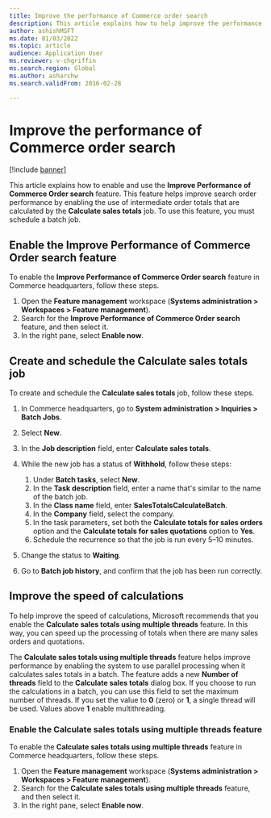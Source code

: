 ```yaml
---
title: Improve the performance of Commerce order search
description: This article explains how to help improve the performance of Commerce order search by enabling the use of intermediate order totals in Microsoft Dynamics 365 Commerce.
author: ashishMSFT
ms.date: 01/03/2022
ms.topic: article
audience: Application User
ms.reviewer: v-chgriffin
ms.search.region: Global
ms.author: asharchw
ms.search.validFrom: 2016-02-28

---
```


# Improve the performance of Commerce order search

[!include [banner](../includes/banner.md)]

This article explains how to enable and use the **Improve Performance of Commerce Order search** feature. This feature helps improve search order performance by enabling the use of intermediate order totals that are calculated by the **Calculate sales totals** job. To use this feature, you must schedule a batch job.

## Enable the Improve Performance of Commerce Order search feature

To enable the **Improve Performance of Commerce Order search** feature in Commerce headquarters, follow these steps.

1. Open the **Feature management** workspace (**Systems administration \> Workspaces \> Feature management**).
1. Search for the **Improve Performance of Commerce Order search** feature, and then select it.
1. In the right pane, select **Enable now**.

## Create and schedule the Calculate sales totals job

To create and schedule the **Calculate sales totals** job, follow these steps.

1. In Commerce headquarters, go to **System administration \> Inquiries \> Batch Jobs**.
1. Select **New**.
1. In the **Job description** field, enter **Calculate sales totals**.
1. While the new job has a status of **Withhold**, follow these steps:

    1. Under **Batch tasks**, select **New**.
    1. In the **Task description** field, enter a name that's similar to the name of the batch job.
    1. In the **Class name** field, enter **SalesTotalsCalculateBatch**.
    1. In the **Company** field, select the company.
    1. In the task parameters, set both the **Calculate totals for sales orders** option and the **Calculate totals for sales quotations** option to **Yes**.
    1. Schedule the recurrence so that the job is run every 5–10 minutes.

1. Change the status to **Waiting**.
1. Go to **Batch job history**, and confirm that the job has been run correctly.

## Improve the speed of calculations

To help improve the speed of calculations, Microsoft recommends that you enable the **Calculate sales totals using multiple threads** feature. In this way, you can speed up the processing of totals when there are many sales orders and quotations.

The **Calculate sales totals using multiple threads** feature helps improve performance by enabling the system to use parallel processing when it calculates sales totals in a batch. The feature adds a new **Number of threads** field to the **Calculate sales totals** dialog box. If you choose to run the calculations in a batch, you can use this field to set the maximum number of threads. If you set the value to **0** (zero) or **1**, a single thread will be used. Values above **1** enable multithreading.

### Enable the Calculate sales totals using multiple threads feature

To enable the **Calculate sales totals using multiple threads** feature in Commerce headquarters, follow these steps.

1. Open the **Feature management** workspace (**Systems administration \> Workspaces \> Feature management**).
1. Search for the **Calculate sales totals using multiple threads** feature, and then select it.
1. In the right pane, select **Enable now**.
